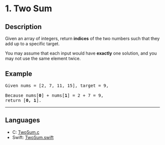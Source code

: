 # 1. Two Sum

## Description
Given an array of integers, return **indices** of the two numbers such that they add up to a specific target.

You may assume that each input would have **exactly** one solution, and you may not use the same element twice.

## Example
<pre>
Given nums = [2, 7, 11, 15], target = 9,

Because nums[<b>0</b>] + nums[<b>1</b>] = 2 + 7 = 9,
return [<b>0, 1</b>].
</pre>

---

## Languages
- C: [TwoSum.c](TwoSum.c)
- Swift: [TwoSum.swift](TwoSum.swift)
